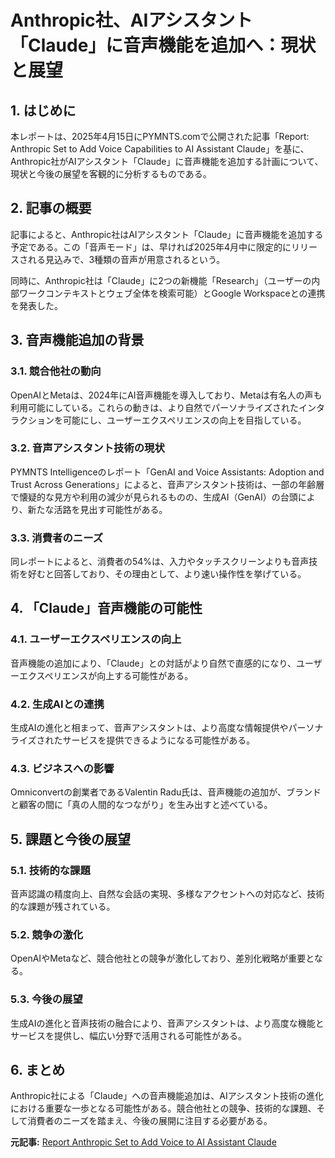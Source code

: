 # Anthropic社、AIアシスタント「Claude」に音声機能を追加へ：現状と展望

## 1. はじめに

本レポートは、2025年4月15日にPYMNTS.comで公開された記事「Report: Anthropic Set to Add Voice Capabilities to AI Assistant Claude」を基に、Anthropic社がAIアシスタント「Claude」に音声機能を追加する計画について、現状と今後の展望を客観的に分析するものである。

## 2. 記事の概要

記事によると、Anthropic社はAIアシスタント「Claude」に音声機能を追加する予定である。この「音声モード」は、早ければ2025年4月中に限定的にリリースされる見込みで、3種類の音声が用意されるという。

同時に、Anthropic社は「Claude」に2つの新機能「Research」（ユーザーの内部ワークコンテキストとウェブ全体を検索可能）とGoogle Workspaceとの連携を発表した。

## 3. 音声機能追加の背景

### 3.1. 競合他社の動向

OpenAIとMetaは、2024年にAI音声機能を導入しており、Metaは有名人の声も利用可能にしている。これらの動きは、より自然でパーソナライズされたインタラクションを可能にし、ユーザーエクスペリエンスの向上を目指している。

### 3.2. 音声アシスタント技術の現状

PYMNTS Intelligenceのレポート「GenAI and Voice Assistants: Adoption and Trust Across Generations」によると、音声アシスタント技術は、一部の年齢層で懐疑的な見方や利用の減少が見られるものの、生成AI（GenAI）の台頭により、新たな活路を見出す可能性がある。

### 3.3. 消費者のニーズ

同レポートによると、消費者の54%は、入力やタッチスクリーンよりも音声技術を好むと回答しており、その理由として、より速い操作性を挙げている。

## 4. 「Claude」音声機能の可能性

### 4.1. ユーザーエクスペリエンスの向上

音声機能の追加により、「Claude」との対話がより自然で直感的になり、ユーザーエクスペリエンスが向上する可能性がある。

### 4.2. 生成AIとの連携

生成AIの進化と相まって、音声アシスタントは、より高度な情報提供やパーソナライズされたサービスを提供できるようになる可能性がある。

### 4.3. ビジネスへの影響

Omniconvertの創業者であるValentin Radu氏は、音声機能の追加が、ブランドと顧客の間に「真の人間的なつながり」を生み出すと述べている。

## 5. 課題と今後の展望

### 5.1. 技術的な課題

音声認識の精度向上、自然な会話の実現、多様なアクセントへの対応など、技術的な課題が残されている。

### 5.2. 競争の激化

OpenAIやMetaなど、競合他社との競争が激化しており、差別化戦略が重要となる。

### 5.3. 今後の展望

生成AIの進化と音声技術の融合により、音声アシスタントは、より高度な機能とサービスを提供し、幅広い分野で活用される可能性がある。

## 6. まとめ

Anthropic社による「Claude」への音声機能追加は、AIアシスタント技術の進化における重要な一歩となる可能性がある。競合他社との競争、技術的な課題、そして消費者のニーズを踏まえ、今後の展開に注目する必要がある。



**元記事:** [Report Anthropic Set to Add Voice to AI Assistant Claude](https://www.pymnts.com/artificial-intelligence-2/2025/report-anthropic-set-to-add-voice-capabilities-to-ai-assistant-claude/)